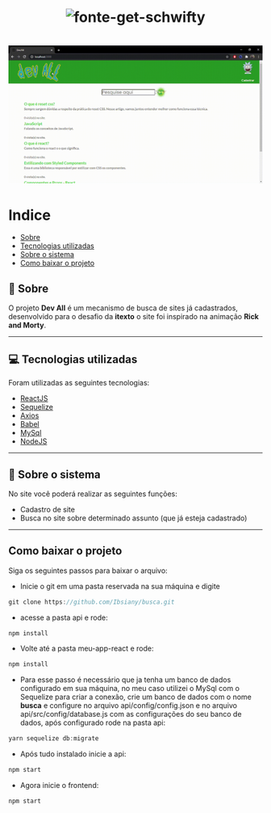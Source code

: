 <h1 align="center">
    <img 
        src="https://fontmeme.com/permalink/210205/ee3a294e8ae2cb03fc8bc403de33d3d7.png" 
        alt="fonte-get-schwifty" 
    >
    </img>
</h1>
<h1>
    <img 
        src="./meu-app-react/public/dev.gif"
    >
    </img>
</h1>

# Indice
- [Sobre](#-sobre)
- [Tecnologias utilizadas](#-tecnologias-utilizadas)
- [Sobre o sistema](#-sobre-o-sistema)
- [Como baixar o projeto](#como-baixar-o-projeto)

## 👀 Sobre

O projeto **Dev All** é um mecanismo de busca de sites já cadastrados, desenvolvido para o desafio da **itexto** o site foi inspirado na animação **Rick and Morty**.

---

## 💻 Tecnologias utilizadas

Foram utilizadas as seguintes tecnologias:

- [ReactJS](https://pt-br.reactjs.org/)
- [Sequelize](https://sequelize.org/)
- [Axios](https://github.com/axios/axios)
- [Babel](https://babeljs.io/)
- [MySql](https://www.mysql.com/)
- [NodeJS](https://nodejs.org/en/)

---

## 📲 Sobre o sistema

No site você poderá realizar as seguintes funções:

- Cadastro de site
- Busca no site sobre determinado assunto (que já esteja cadastrado)

---

## Como baixar o projeto 

Siga os seguintes passos para baixar o arquivo:

- Inicie o git em uma pasta reservada na sua máquina e digite 
```js
git clone https://github.com/Ibsiany/busca.git
```
- acesse a pasta api e rode:
```js
npm install
```
- Volte até a pasta meu-app-react e rode:
```js
npm install
```
- Para esse passo é necessário que ja tenha um banco de dados configurado em sua máquina, no meu caso utilizei o MySql com o Sequelize para criar a conexão, crie um banco de dados com o nome **busca** e  configure  no arquivo api/config/config.json e no arquivo api/src/config/database.js com as configurações do seu banco de dados, após configurado rode na pasta api:
```js
yarn sequelize db:migrate
```
- Após tudo instalado inicie a api:
```js
npm start
```
- Agora inicie o frontend:
```js
npm start
```
